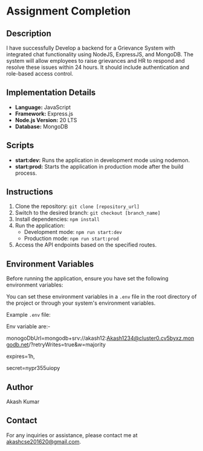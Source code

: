 #  Assignment Completion

## Description
I have successfully  Develop a backend for a Grievance System with integrated chat functionality using NodeJS, ExpressJS, and MongoDB. The system will allow employees to raise grievances and HR to respond and resolve these issues within 24 hours. It should include authentication and role-based access control.  
## Implementation Details
- **Language:** JavaScript
- **Framework:** Express.js
- **Node.js Version:** 20 LTS
- **Database:** MongoDB


## Scripts
- **start:dev:** Runs the application in development mode using nodemon.
- **start:prod:** Starts the application in production mode after the build process.

## Instructions
1. Clone the repository: `git clone [repository_url]`
2. Switch to the desired branch: `git checkout [branch_name]`
3. Install dependencies: `npm install`
4. Run the application:
   - Development mode: `npm run start:dev`
   - Production mode: `npm run start:prod`
5. Access the API endpoints based on the specified routes.


## Environment Variables
Before running the application, ensure you have set the following environment variables:

You can set these environment variables in a `.env` file in the root directory of the project or through your system's environment variables.

Example `.env` file:

Env variable are:-

monogoDbUrl=mongodb+srv://akash12:Akash1234@cluster0.cv5byxz.mongodb.net/?retryWrites=true&w=majority

expires=1h,

secret=nypr355uiopy


## Author
Akash Kumar

## Contact
For any inquiries or assistance, please contact me at akashcse201620@gmail.com.

